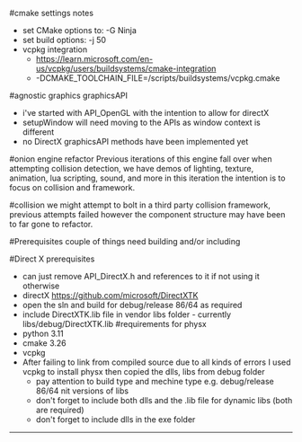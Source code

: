 

#cmake settings notes
* set CMake options to: -G Ninja
* set build options: -j 50 
* vcpkg integration
  - https://learn.microsoft.com/en-us/vcpkg/users/buildsystems/cmake-integration
  - -DCMAKE_TOOLCHAIN_FILE=<vcpkg-root>/scripts/buildsystems/vcpkg.cmake
  

#agnostic graphics graphicsAPI
- i've started with API_OpenGL with the intention to allow for directX
- setupWindow will need moving to the APIs as window context is different
- no DirectX graphicsAPI methods have been implemented yet

#onion engine refactor
Previous iterations of this engine fall over when attempting collision detection,
we have demos of lighting, texture, animation, lua scripting, sound, and more
in this iteration the intention is to focus on collision and framework.

#collision
we might attempt to bolt in a third party collision framework, previous attempts failed 
however the component structure may have been to far gone to refactor. 

#Prerequisites
couple of things need building and/or including

#Direct X prerequisites
- can just remove API_DirectX.h and references to it if not using it otherwise
- directX https://github.com/microsoft/DirectXTK
- open the sln and build for debug/release 86/64 as required
- include DirectXTK.lib file in vendor libs folder - currently libs/debug/DirectXTK.lib
#requirements for physx
- python 3.11
- cmake 3.26
- vcpkg 
- After failing to link from compiled source due to all kinds of errors I used vcpkg to install physx then copied the dlls, libs from debug folder
  - pay attention to build type and mechine type e.g. debug/release 86/64 nit versions of libs
  - don't forget to include both dlls and the .lib file for dynamic libs (both are required)
  - don't forget to include dlls in the exe folder
---